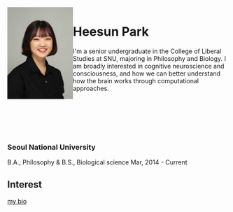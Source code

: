 
<img align="left" width="150" src="heesun_img.JPG">

# Heesun Park

I'm a senior undergraduate in the College of Liberal Studies at SNU, majoring in Philosophy and Biology. I am broadly interested in cognitive neuroscience and consciousness, and how we can better understand how the brain works through computational approaches. 

&nbsp;

&nbsp;

&nbsp;


### Seoul National University
B.A., Philosophy & B.S., Biological science Mar, 2014 - Current


## Interest



[my bio](./heesunbio.html)

